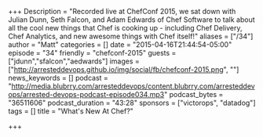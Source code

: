 +++
Description = "Recorded live at ChefConf 2015, we sat down with Julian Dunn, Seth Falcon, and Adam Edwards of Chef Software to talk about all the cool new things that Chef is cooking up - including Chef Delivery, Chef Analytics, and new awesome things with Chef itself!"
aliases = ["/34"]
author = "Matt"
categories = []
date = "2015-04-16T21:44:54-05:00"
episode = "34"
friendly = "chefconf-2015"
guests = ["jdunn","sfalcon","aedwards"]
images = ["http://arresteddevops.github.io/img/social/fb/chefconf-2015.png", ""]
news_keywords = []
podcast = "http://media.blubrry.com/arresteddevops/content.blubrry.com/arresteddevops/arrested-devops-podcast-episode034.mp3"
podcast_bytes = "36511606"
podcast_duration = "43:28"
sponsors = ["victorops", "datadog"]
tags = []
title = "What's New At Chef?"

+++
